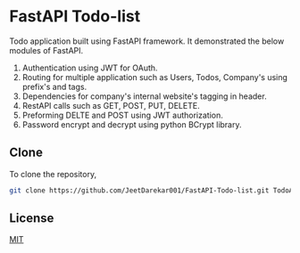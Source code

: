 # FastAPI Todo-list

Todo application built using FastAPI framework.
It demonstrated the below modules of FastAPI.

1. Authentication using JWT for OAuth.
2. Routing for multiple application such as Users, Todos, Company's using prefix's and tags.
3. Dependencies for company's internal website's tagging in header.
4. RestAPI calls such as GET, POST, PUT, DELETE.
5. Preforming DELTE and POST using JWT authorization.
6. Password encrypt and decrypt using python BCrypt library.


## Clone

To clone the repository,

```bash
git clone https://github.com/JeetDarekar001/FastAPI-Todo-list.git TodoApp
```

## License
[MIT](https://choosealicense.com/licenses/mit/)

